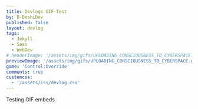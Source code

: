 ```yaml
---
title: Devlogs GIF Test
by: B-DeshiDev
published: false
layout: devlog
tags:
  - Jekyll
  - Sass
  - WebDev
# headerImage: '/assets/img/gifs/UPLOADING_CONSCIOUSNESS_TO_CYBERSPACE.gif'
previewImage: '/assets/img/gifs/UPLOADING_CONSCIOUSNESS_TO_CYBERSPACE.gif'
game: 'Control:Override'
comments: true
customcss:
  - '/assets/css/devlog.css'
---
```

Testing GIF embeds
